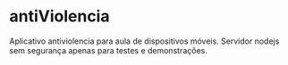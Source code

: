 ﻿# antiViolencia
Aplicativo antiviolencia para aula de dispositivos móveis. Servidor nodejs sem segurança apenas para testes e demonstrações.
